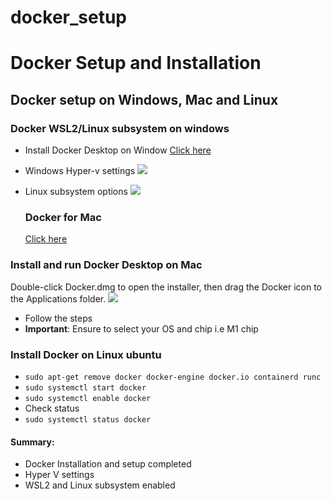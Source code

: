 # docker_setup

# Docker Setup and Installation
## Docker setup on Windows, Mac and Linux
### Docker WSL2/Linux subsystem on windows

- Install Docker Desktop on Window [Click here](https://docs.docker.com/desktop/windows/install/)
- Windows Hyper-v settings
![](https://github.com/spartaglobal/NewDevOpsCurriculum/blob/master/07_Containarization_Microservices/01_Containersation_Docker_Intro/images/Hyper-v-settings%20(2).png)
- Linux subsystem options 
![](https://github.com/spartaglobal/NewDevOpsCurriculum/blob/master/07_Containarization_Microservices/01_Containersation_Docker_Intro/images/docker_settings.png)

  ### Docker for Mac
  [Click here](https://docs.docker.com/desktop/mac/install/)

### Install and run Docker Desktop on Mac
Double-click Docker.dmg to open the installer, then drag the Docker icon to the Applications folder.
![](../images/docker-app-drag.png)

- Follow the steps
-  **Important**: Ensure to select your OS and chip i.e M1 chip

### Install Docker on Linux ubuntu
- `sudo apt-get remove docker docker-engine docker.io containerd runc`
- `sudo systemctl start docker`
- `sudo systemctl enable docker`
- Check status
- `sudo systemctl status docker`
  
#### Summary:
- Docker Installation and setup completed
-  Hyper V settings 
-  WSL2 and Linux subsystem enabled 



